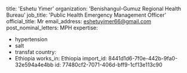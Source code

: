 title: 'Eshetu Yimer'
organization: 'Benishangul-Gumuz Regional Health Bureau'
job_title: 'Public Health Emergency Management Officer'
official_title: Mr
email_address: eshetuyimer66@gmail.com
post_nominal_letters: MPH
expertise:
  - hypertension
  - salt
  - transfat
country:
  - Ethiopia
works_in: Ethiopia
import_id: 8441d1d6-7f0e-442b-9fa0-32e594a4e4bb
id: 77480cf2-7071-406d-bff9-1cf13e113c90
